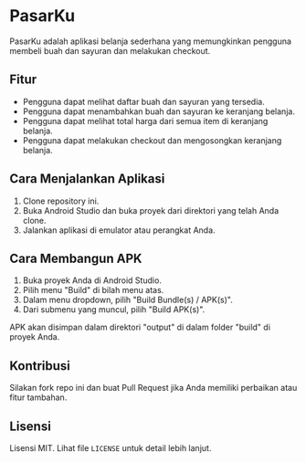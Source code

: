 # PasarKu
PasarKu adalah aplikasi belanja sederhana yang memungkinkan pengguna membeli buah dan sayuran dan melakukan checkout.

## Fitur

- Pengguna dapat melihat daftar buah dan sayuran yang tersedia.
- Pengguna dapat menambahkan buah dan sayuran ke keranjang belanja.
- Pengguna dapat melihat total harga dari semua item di keranjang belanja.
- Pengguna dapat melakukan checkout dan mengosongkan keranjang belanja.

## Cara Menjalankan Aplikasi

1. Clone repository ini.
2. Buka Android Studio dan buka proyek dari direktori yang telah Anda clone.
3. Jalankan aplikasi di emulator atau perangkat Anda.

## Cara Membangun APK

1. Buka proyek Anda di Android Studio.
2. Pilih menu "Build" di bilah menu atas.
3. Dalam menu dropdown, pilih "Build Bundle(s) / APK(s)".
4. Dari submenu yang muncul, pilih "Build APK(s)".

APK akan disimpan dalam direktori "output" di dalam folder "build" di proyek Anda.

## Kontribusi

Silakan fork repo ini dan buat Pull Request jika Anda memiliki perbaikan atau fitur tambahan.

## Lisensi

Lisensi MIT. Lihat file `LICENSE` untuk detail lebih lanjut.
